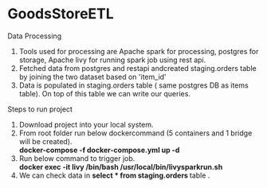 # GoodsStoreETL

<b4> Data Processing </b4><br>
  1) Tools used for processing are Apache spark for processing, postgres for storage, Apache livy for running spark job using rest api.<br>
  2) Fetched data from postgres and restapi andcreated staging.orders table by joining the two dataset based on 'item_id' <br>
  3) Data is populated in staging.orders table ( same postgres DB as items table). On top of this table we can write our queries. <br>
  

<b4> Steps to run project </b4>
  1) Download project into your local system. <br>
  2) From root folder run below dockercommand (5 containers and 1 bridge will be created). <br> <b> docker-compose -f docker-compose.yml up -d </b> <br>
  3) Run below command to trigger job. <br> <b> docker exec -it livy  /bin/bash /usr/local/bin/livysparkrun.sh </b><br>
  4) We can check data in <b> select * from staging.orders </b> table . <br>
    
  
